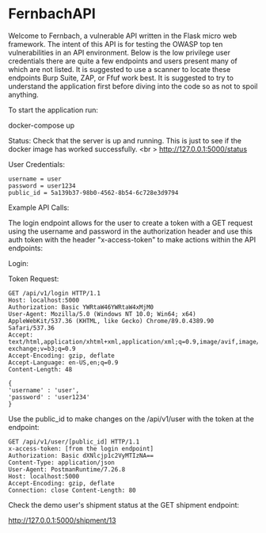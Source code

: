 # FernbachAPI
Welcome to Fernbach, a vulnerable API written in the Flask micro web framework. The intent of this API is for testing the OWASP top ten vulnerabilities in an API environment. Below is the low privilege user credentials there are quite a few endpoints and users present many of which are not listed. It is suggested to use a scanner to locate these endpoints Burp Suite, ZAP, or Ffuf work best. It is suggested to try to understand the application first before diving into the code so as not to spoil anything.

To start the application run:

docker-compose up

Status: Check that the server is up and running. This is just to see if the docker image has worked successfully. <br \>
http://127.0.0.1:5000/status

User Credentials:
```
username = user 
password = user1234 
public_id = 5a139b37-98b0-4562-8b54-6c728e3d9794
```
Example API Calls:

The login endpoint allows for the user to create a token with a GET request using the username and password in the authorization header and use this auth token with the header "x-access-token" to make actions within the API endpoints:

Login:

Token Request:
```
GET /api/v1/login HTTP/1.1 
Host: localhost:5000 
Authorization: Basic YWRtaW46YWRtaW4xMjM0 
User-Agent: Mozilla/5.0 (Windows NT 10.0; Win64; x64) AppleWebKit/537.36 (KHTML, like Gecko) Chrome/89.0.4389.90 Safari/537.36 
Accept: text/html,application/xhtml+xml,application/xml;q=0.9,image/avif,image/webp,image/apng,/;q=0.8,application/signed-exchange;v=b3;q=0.9
Accept-Encoding: gzip, deflate
Accept-Language: en-US,en;q=0.9
Content-Length: 48

{ 
'username' : 'user', 
'password' : 'user1234' 
}
```
Use the public_id to make changes on the /api/v1/user with the token at the endpoint:
```
GET /api/v1/user/[public_id] HTTP/1.1
x-access-token: [from the login endpoint]
Authorization: Basic dXNlcjp1c2VyMTIzNA==
Content-Type: application/json
User-Agent: PostmanRuntime/7.26.8
Host: localhost:5000
Accept-Encoding: gzip, deflate
Connection: close Content-Length: 80
```
Check the demo user's shipment status at the GET shipment endpoint:

http://127.0.0.1:5000/shipment/13
